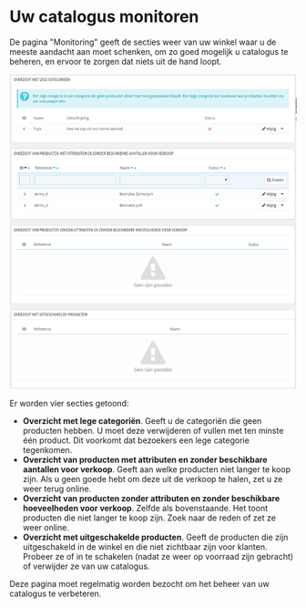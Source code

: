 # Uw catalogus monitoren

De pagina "Monitoring" geeft de secties weer van uw winkel waar u de meeste aandacht aan moet schenken, om zo goed mogelijk u catalogus te beheren, en ervoor te zorgen dat niets uit de hand loopt.

![](../../../.gitbook/assets/39419966.png)

Er worden vier secties getoond:

* **Overzicht met lege categoriën**. Geeft u de categoriën die geen producten hebben. U moet deze verwijderen of vullen met ten minste één product. Dit voorkomt dat bezoekers een lege categorie tegenkomen.
* **Overzicht van producten met attributen en zonder beschikbare aantallen voor verkoop**. Geeft aan welke producten niet langer te koop zijn. Als u geen goede hebt om deze uit de verkoop te halen, zet u ze weer terug online.
* **Overzicht van producten zonder attributen en zonder beschikbare hoeveelheden voor verkoop**. Zelfde als bovenstaande. Het toont producten die niet langer te koop zijn. Zoek naar de reden of zet ze weer online.
* **Overzicht met uitgeschakelde producten**. Geeft de producten die zijn uitgeschakeld in de winkel en die niet zichtbaar zijn voor klanten. Probeer ze of in te schakelen (nadat ze weer op voorraad zijn gebracht) of verwijder ze van uw catalogus.

Deze pagina moet regelmatig worden bezocht om het beheer van uw catalogus te verbeteren.
